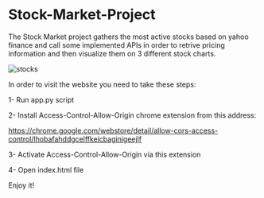 # Stock-Market-Project
The Stock Market project gathers the most active stocks based on yahoo finance and call some implemented APIs in order to retrive pricing information and then visualize them on 3 different stock charts.


![stocks](https://user-images.githubusercontent.com/84975225/146045731-dbac2c8d-bde7-4fa8-9fe4-5c6420461d1a.jpg)



In order to visit the website you need to take these steps:

1- Run app.py script

2- Install Access-Control-Allow-Origin chrome extension from this address:

https://chrome.google.com/webstore/detail/allow-cors-access-control/lhobafahddgcelffkeicbaginigeejlf

3- Activate Access-Control-Allow-Origin via this extension

4- Open index.html file


Enjoy it!
